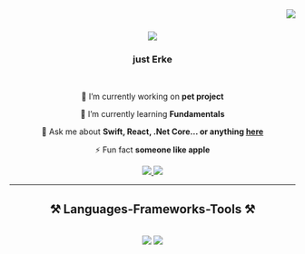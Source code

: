 <img align="right" src="https://visitor-badge.laobi.icu/badge?page_id=NeVajnoKak.NeVajnoKak" />

<h1 align="center">
    <img src="https://readme-typing-svg.herokuapp.com/?font=Righteous&size=35&center=true&vCenter=true&width=500&height=70&duration=4000&lines=Hi+There!+👋;+I'm+Erke+Dev!;" />
</h1>

<h3 align="center">just Erke</h3>

<br/>

<div align="center">
 
 🔭 I’m currently working on **pet project**
 
 🌱 I’m currently learning **Fundamentals**

💬 Ask me about **Swift, React, .Net Core... or anything [here](https://github.com/NeVajnoKak?tab=repositories)**

⚡ Fun fact **someone like apple**

 </div>
 
<div align="center"> 
  <a href="https://www.linkedin.com/in/%D0%B5%D1%80%D0%BA%D0%B5%D0%B1%D1%83%D0%BB%D0%B0%D0%BD-%D0%BC%D0%B0%D1%81%D0%B0%D0%B9%D0%BD%D0%BE%D0%B2-9241842b2/" target="_blank">
    <img src="https://img.shields.io/badge/LinkedIn-0077B5?style=for-the-badge&logo=linkedin&logoColor=white" target="_blank" />
  </a>
  <a href="https://github.com/NeVajnoKak?tab=repositories" target="_blank">
     <img src="https://img.shields.io/badge/Portfolio-FF5722?style=for-the-badge&logo=todoist&logoColor=white" target="_blank" /> <!-- sqlite, safari, google-chrome are other good icon options -->
  </a>
</div>

 <hr/>
 
<h2 align="center">⚒️ Languages-Frameworks-Tools ⚒️</h2>
<br/>
<div align="center">
    <img src="https://skillicons.dev/icons?i=vscode,github,figma,git" />
    <img src="https://skillicons.dev/icons?i=swift,xcode" /><br>
</div>

###
